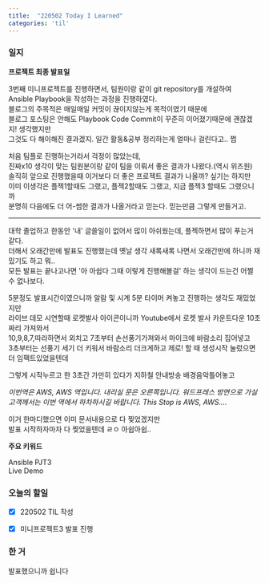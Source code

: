 ```yaml
---
title:  "220502 Today I Learned"
categories: 'til'
---
```

<!-- 
![aas](/assets/til/220328til1.png)

<img src="/assets/til/220328til1.png" width="100%" height="100%"> -->



### 일지

**프로젝트 최종 발표일**     

 3번째 미니프로젝트를 진행하면서, 팀원이랑 같이 git repository를 개설하여  
Ansible Playbook을 작성하는 과정을 진행하였다.  
블로그의 주목적은 매일매일 커밋이 끊이지않는게 목적이였기 때문에  
블로그 포스팅은 안해도 Playbook Code Commit이 꾸준히 이어졌기때문에 괜찮겠지! 생각했지만  
그것도 다 해이해진 결과겠지. 일간 활동&공부 정리하는게 얼마나 걸린다고.. 쩝   

 처음 팀플로 진행하는거라서 걱정이 많았는데,   
진짜x10 생각이 맞는 팀원분이랑 같이 팀을 이뤄서 좋은 결과가 나왔다.(역시 위즈원)  
솔직히 앞으로 진행했을때 이거보다 더 좋은 프로젝트 결과가 나올까? 싶기는 하지만  
이미 이생각은 플젝1할때도 그랬고, 플젝2할때도 그랬고, 지금 플젝3 할때도 그랬으니까  
분명히 다음에도 더 어-썸한 결과가 나올거라고 믿는다. 믿는만큼 그렇게 만들거고.  

---

 대학 졸업하고 한동안 '내' 글쓸일이 없어서 많이 아쉬웠는데, 플젝하면서 많이 푸는거 같다.  
더해서 오래간만에 발표도 진행했는데 옛날 생각 새록새록 나면서 오래간만에 하니까 재밌기도 하고 뭐..  
모든 발표는 끝나고나면 '아 아쉽다 그때 이렇게 진행해볼걸' 하는 생각이 드는건 어쩔 수 없나보다.  

 5분정도 발표시간이였으니까 알람 및 시계 5분 타이머 켜놓고 진행하는 생각도 재밌었지만  
라이브 데모 시연할때 로켓발사 아이콘이니까 Youtube에서 로켓 발사 카운트다운 10초짜리 가져와서  
10,9,8,7,따라하면서 외치고 7초부터 손선풍기가져와서 마이크에 바람소리 집어넣고  
3초부터는 선풍기 세기 더 키워서 바람소리 더크게하고 제로! 할 때 생성시작 눌렀으면 더 임팩트있었을텐데  

 그렇게 시작누르고 한 3초간 가만히 있다가 지하철 안내방송 배경음악틀어놓고   

*이번역은 AWS, AWS 역입니다. 내리실 문은 오른쪽입니다. 워드프레스 방면으로 가실 고객께서는 이번 역에서 하차하시길 바랍니다. This Stop is AWS, AWS....*   

이거 한마디했으면 이미 문서내용으로 다 찢었겠지만  
발표 시작하자마자 다 찢었을텐데 ㄹㅇ 아쉽아쉽..   




**주요 키워드**

Ansible PJT3  
Live Demo

### 오늘의 할일
- [x] 220502 TIL 작성
- [x] 미니프로젝트3 발표 진행



### 한 거

발표했으니까 쉽니다